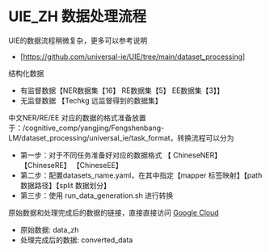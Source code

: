 
# UIE_ZH 数据处理流程
UIE的数据流程稍微复杂，更多可以参考说明
- [https://github.com/universal-ie/UIE/tree/main/dataset_processing]

结构化数据
- 有监督数据【NER数据集【16】 RE数据集【5】 EE数据集【3】】
- 无监督数据 【Techkg 远监督得到的数据集】

中文NER/RE/EE 对应的数据的格式准备放置于：/cognitive_comp/yangjing/Fengshenbang-LM/dataset_processing/universal_ie/task_format，转换流程可以分为

- 第一步：对于不同任务准备好对应的数据格式 【 ChineseNER】【ChineseRE】 【ChineseEE】
- 第二步：配置datasets_name.yaml，在其中指定【mapper 标签映射】【path 数据路径】【split 数据划分】
- 第三步：使用 run_data_generation.sh 进行转换


原始数据和处理完成后的数据的链接，直接直接访问 [Google Cloud](https://drive.google.com/drive/folders/1mE20S3Yl0QxziYj_-eEiTmgB7wAITgy_?usp=sharing) 
- 原始数据: data_zh
- 处理完成后的数据: converted_data